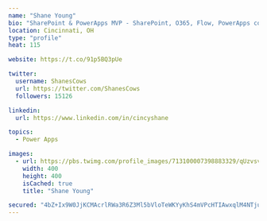 ```yaml
---
name: "Shane Young"
bio: "SharePoint & PowerApps MVP - SharePoint, O365, Flow, PowerApps consulting? @PowerApps911 | Pure Snark? You found it."
location: Cincinnati, OH
type: "profile"
heat: 115

website: https://t.co/91p5BQ3pUe

twitter:
  username: ShanesCows
  url: https://twitter.com/ShanesCows
  followers: 15126

linkedin:
  url: https://www.linkedin.com/in/cincyshane

topics:
  - Power Apps

images:
  - url: https://pbs.twimg.com/profile_images/713100007398883329/qUzvsvQ3_400x400.jpg
    width: 400
    height: 400
    isCached: true
    title: "Shane Young"

secured: "4bZ+Ix9W0JjKCMAcrlRWa3R6Z3Ml5bVloTeWKYyKhS4mVPcHTIAwxqlM4NTjuFfEHEu8LX9ELgNuPVFN4979BWH8YJOxftu+ESsuNDFjmx2BGkd9ODkowwDGj99X9gMOY7f0Lm1TUI9gzlbzAbyUyYYtndARsLGrkGKCIeFgbiGIzU9YUV19vb2NBTXMvZXWh+KMOap4ss1r7723F3ZGFI/ZWPmVcV9JclP0sWyC3td5cuY55BmpqUIZDbL3oqpq1XAQiKJsLicK9ObgFrKlFVqYhiSc9KfGeNTydaCnpRF27IB42Vfhyluljkok6qR30Qj0gTYgT6y57qvFQ6b00JPx7HLvaeHbKaHsOyPu6piOPP3XS13Zka+qgbzMR5oAMB+JK5H8CcORhIDLho8n6I5+ZgdDeYlW7NSYjYU+rc0=;KGEvbzlaDTzGEng8+xreLw=="
---
```


